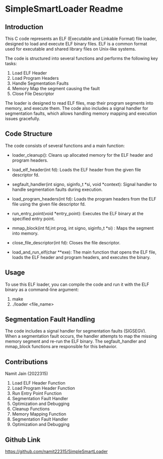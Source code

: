 # SimpleSmartLoader Readme

## Introduction

This C code represents an ELF (Executable and Linkable Format) file loader, designed to load and execute ELF binary files. ELF is a common format used for executable and shared library files on Unix-like systems.

The code is structured into several functions and performs the following key tasks:

1. Load ELF Header
2. Load Program Headers
3. Handle Segmentation Faults
4. Memory Map the segment causing the fault
5. Close File Descriptor


The loader is designed to read ELF files, map their program segments into memory, and execute them. The code also includes a signal handler for segmentation faults, which allows handling memory mapping and execution issues gracefully.

## Code Structure

The code consists of several functions and a main function:

- loader_cleanup(): Cleans up allocated memory for the ELF header and program headers.

- load_elf_header(int fd): Loads the ELF header from the given file descriptor fd.

- segfault_handler(int signo, siginfo_t *si, void *context): Signal handler to handle segmentation faults during execution.

- load_program_headers(int fd): Loads the program headers from the ELF file using the given file descriptor fd.

- run_entry_point(void *entry_point): Executes the ELF binary at the specified entry point.

- mmap_block(int fd,int prog, int signo, siginfo_t *si) : Maps the segment into memory.

- close_file_descriptor(int fd): Closes the file descriptor.

- load_and_run_elf(char **exe): The main function that opens the ELF file, loads the ELF header and program headers, and executes the binary.

## Usage

To use this ELF loader, you can compile the code and run it with the ELF binary as a command-line argument:

1. make
2. ./loader <file_name>


## Segmentation Fault Handling

The code includes a signal handler for segmentation faults (SIGSEGV). When a segmentation fault occurs, the handler attempts to map the missing memory segment and re-run the ELF binary. The segfault_handler and mmap_block functions are responsible for this behavior.

## Contributions

Namit Jain (2022315)
1. Load ELF Header Function
2. Load Program Header Function
3. Run Entry Point Function
4. Segmentation Fault Handler
5. Optimization and Debugging
6. Cleanup Functions
7. Memory Mapping Function
8. Segmentation Fault Handler
9. Optimization and Debugging

## Github Link

https://github.com/namit22315/SimpleSmartLoader
